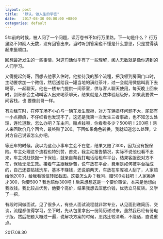 ```yaml
---
layout: post
title:  "默认，做人生的学徒"
date:   2017-08-30 00:00:00 +0800
categories: default
---
```


5年前的时候，被人问了一个问题，读万卷书不如行万里路，下一句是什么？
行万里路不如阅人无数，没有回答出来，当时听到答案也不懂是什么意思，只是觉得读起来挺顺口。

回想最近发生的一些事情，对这句话似乎有了一些理解，阅人无数就是像你遇到的人们学习。

又得提起剑哥，回想去他家入住时，他接待我的那个流程，把我领到房间门口时，主动要求加一个微信，然后送给我一罐当地的滇红茶叶，过一会就用微信叫我下去喝茶，一起聊天，他在一楼专门提供一间茶室，供与客人聊天使用，每天晚上回来时，剑哥都会主动叫客人出来喝茶聊天，结果就是入住体验超级好，如果我要做一间客栈，也	要像剑哥一样。

有次租车时，在停车场不小心与一辆车发生摩擦，对方车辆损坏问题不大，尾部有一小点擦痕，不仔细看也发现不了，这还是我第一次发生三者事故，也不知怎么处理，连忙道歉，怎么办吧？车主问，赔点钱呗，你看看多少？500吧！200吧！两人来回砍价几个回合，最终赔了200。下回如果角色转换，我就知道怎么处理，让对方自己说该怎么办吧。

等还车的时候，我以为这点小事车主会不在意，结果又赔了300，因为没有报保险。车主处理这个流程也特别赞，首先，我主动报告情况，实际不说他也看不出来，车主说赶快报一下保险，就亲自帮我打电话给租车平台，结果客服说对方不在，保险无法生效。接着车主跟我诉苦，说车放在平台，费用是如何被平台抽成的，自己还要贴钱洗车，基本不赚钱，还说前两天，车放在车库被人刮了，人家赔给他2000，给我看微信转账截图。这要怎么办？我问，赔500块钱吧！人家奥迪才300，你要500？我也赔你300吧！后来想想这是一个要价策论，本来是他想向我收钱，我比较占优势，他要个高价，结果我想去压低价钱，优势立马反转。又学了一招。

有段时间做面试，见了很多人，有些人面试流程就非常专业，从见面到递简历、交谈，流程都值得学习，坐下时，先从包里拿出一份简历递过来，虽然我已经有份电子版，然后把题大概过一遍，说解决方案的时候，思路比较清晰，不绕话，直说重点。

2017.08.30